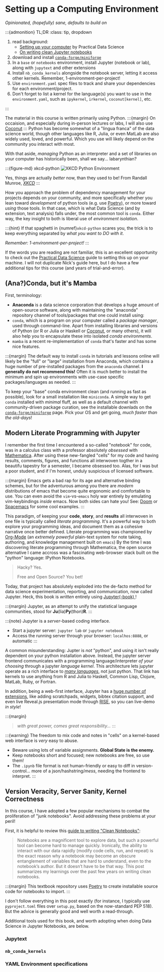 # Setting up a Computing Environment

_Opinionated, (hopefully) sane, defaults to build on_

:::{admonition} TL;DR
:class: tip, dropdown

1. read background: 
   - [Setting up your computer](https://www.practicaldatascience.org/html/setting_up_your_computer.html) by Practical Data Science
   - [On writing clean Jupyter notebooks](https://ploomber.io/blog/clean-nbs/)
2. download and install [`conda-forge/miniforge`](https://github.com/conda-forge/miniforge)
3. In a `base` or `notebooks` environment, install Jupyter (notebook or lab), along with `jupytext` and other extensions
4. Install `nb_conda_kernels` alongside the notebook server, letting it access other kernels. Remember, 1-environment-per-project!
5. Use `environment.yaml` spec files to track and share your dependencies for each environment/project. 
6. Don't forget to list a kernel for the language(s) you want to use in the `environment.yaml`, such as `ipykernel`, `irkernel`, `coconut[kernel]`, etc.

:::

The material in this course is written primarily using Python.
:::{margin}
On occaision, and especially during in-person lectures or labs, I will also use [Coconut](https://www.coconut-lang.org)
:::
Python has become somewhat of a "lingua franca" of the data science world, though other languages like R, Julia, or even MatLab are also widely used, loved, and powerful. 
Which you use will likely depend on the community you interact with most. 

With that aside, _managing_ Python as an interpreter and a set of libraries on your computer has historically been, shall we say... labarynthian? 

:::{figure-md} xkcd-python
![XKCD Python Environment](https://imgs.xkcd.com/comics/python_environment.png)

Yes, things are actually _better_ now, than they used to be!
From Randall Munroe, [_XKCD_](https://xkcd.com/1987/)
:::

How you approach the problem of dependency management for your projects depends on your community, and more specifically whether you lean toward _development_ of python tools (e.g. use [Poetry](https://python-poetry.org/)), or more toward _using_ those tools. 
In that case, which is what Data Science (and by extension, text analysis) falls under, the most common tool is `conda`. Either way, the key insight to both is liberal use of _environment isolation_. 

:::{hint} 
If that spaghetti in {numref}`xkcd-python` scares you, the trick is to keep everything separated by _what you want to DO with it_. 

_Remember: 1-environment-per-project!_
:::

If the words you are reading are not familiar, this is an excellent opportunity to check out the [Practical Data Science](https://www.practicaldatascience.org/html/setting_up_your_computer.html) guide to setting this up on your machine. 
I will not duplicate Nick's guide here, but I do have a few additional tips for this course (and years of trial-and-error). 

## (Ana?)Conda, but it's Mamba

First, terminology: 
- **Anaconda** is a data science corporation that develops a huge amount of open-source software, along with maintaining the "anaconda" repository channel of tools/packages that one could install using:
- `conda`, which is a program on your computer called a _package manager_, used through command-line. 
  Apart from installing libraries and versions of Python (or R or Julia or Haskell or [Coconut](https://www.coconut-lang.org), or many others), it will also help you to encapsulate these into isolated _conda environments_. 
- `mamba` is a recent re-implementation of `conda` that's faster and has some nice features. 

:::{margin}
The default way to install `conda` in tutorials and lessons online will likely be the "full" or "large" installation from Anaconda, which contains a huge number of pre-installed packages from the `anaconda` channel. 
**I generally do not recommend this!**
Often it is much better to install the minimum and spin up environments with use-case specific packages/languages as needed. 
:::

To keep your "base" conda environment clean (and running as fast as possible), look for a small installation like `miniconda`. 
A simple way to get `conda` installed with _minimal_ fluff, as well as a default channel with community-driven package curation, see the installable downlads on the  [`conda-forge/miniforge`](https://github.com/conda-forge/miniforge) page. 
Pick your OS and get going, _much faster than the old-days_!

## Modern Literate Programming with Jupyter

I remember the first time I encountered a so-called "notebook" for code, was in a calculus class with a professor absolutely _obsessed_ with [Mathematica](https://www.wolfram.com/mathematica/).
After using these new-fangled "cells" for my code and having results, comments, figures, and functions all interwoven togther in a beautifu tapestry for a semester, I became obsessed too. Alas, for I was but a poor student, and if I'm honest, unduly suspicious of licensed software. 

:::{margin}
Emacs gets a bad rap for its age and alternative binding schemes, but for the adventurous among you there are _modern_ distributions of emacs that become quite ergonomic and comfortable to use. 
You can even avoid the `vim`-vs-`emacs` holy war entirely by emulating vim-keybindings _inside_ emacs. 
Now both sides can hate you! 
See: [Doom](https://github.com/hlissner/doom-emacs) or [Spacemacs](https://www.spacemacs.org/) for some cool examples.
:::

This paradigm, of keeping your **code**, **story**, and **results** all interwoven in one file is typically called _literate programming_.
It's a powerful way to both explore your programming ideas, and document them as a cohesive narrative once better defined. 
Literate programming was championed by [Org-Mode](https://orgmode.org/) (an _extremely powerful_ plain-text system for note taking, authoring, and knowledge management built on `emacs`)
By the time I was discovering literate programming through Mathematica, the open source alternative I came accross was a fascinating web-browser stack built on the "python" language: IPython Notebooks. 

> Hacky? Yes.
> 
> Free and Open Source? You bet!

Today, that project has absolutely exploded into the de-facto method for data science experimentation, reporting, and communication, now called Jupyter.
Heck, this book is _written_ entirely using [ Jupyter(-book) ](https://jupyterbook.org/intro.html)!

:::{margin}
Jupyter, as an attempt to unify the statistical language communities, stood for **Ju**(lia)**Py**(thon)**R**. 
:::

:::{note}
Jupyter is a _server_-based coding interface. 
- Start a jupyter server: `jupyter lab` or `jupyter notebook`
- Access the running server through your browser: `localhos:8888`, or automatic
:::

A common misunderstanding: Jupter is _not_ "python", and using it isn't really dependent on your python installation above. 
Instead, the jupyter server frontend communicates with a programming language/interpreter _of your choosing_ through a jupyter _language kernel_. 
This architecture lets jupyter operate as a rich interface to [_many languages_](https://github.com/jupyter/jupyter/wiki/Jupyter-kernels), not just python. 
That link has kernels to use anything from R and Julia to Haskell, Common Lisp, Clojure, MatLab, Ruby, or Fortran. 

In addition, being a web-first interface, Jupyter has a [huge number of extensions](https://jupyter-contrib-nbextensions.readthedocs.io/en/latest/install.html), like adding scratchpads, widgets, bibtex citation support, and even live Reveal.js presentation mode through [RISE](https://rise.readthedocs.io/en/stable/), so you can live-demo _in style_!

:::{margin}
> _with great power, comes great responsibility..._
:::

:::{warning}
The freedom to mix code and notes in "cells" on a kernel-based web interface is _very_ easy to abuse. 
- Beware using lots of variable assignments. **Global State is the enemy.**
- Keep notebooks short and focused; new notebooks are free, so use them!
- The `.ipynb` file format is not human-friendly or easy to diff in version-control... more of a json/hashstring/_mess_, needing the frontend to interpret. 
:::

## Version Veracity, Server Sanity, Kernel Correctness

In this course, I have adopted a few popular mechanisms to combat the proliferation of "junk notebooks".
Avoid addressing these problems at your peril! 

First, it is helpful to review this [guide to writing "Clean Notebooks"](https://ploomber.io/blog/clean-nbs/): 

> Notebooks are a magnificent tool to explore data, but such a powerful tool can become hard to manage quickly. 
> Ironically, the ability to interact with our data rapidly (modify code cells, run, and repeat) is the exact reason why a notebook may become an obscure entanglement of variables that are hard to understand, even to the notebook’s author.
> But it doesn’t have to be that way.
> This post summarizes my learnings over the past few years on writing clean notebooks.

:::{margin}
This textbook repository uses [Poetry](python-poetry.org/) to create installable source code for notebooks to import.
:::

I don't follow everything in this post exactly (for instance, I typically use `pyproject.toml` files over `setup.py`, based on the now-standard PEP 518). 
But the advice is generally good and well worth a read-through. 

Additional tools used for this book, and worth adopting when doing Data Science in Jupyter Notebooks, are below. 

### Jupytext


### `nb_conda_kernels`

### YAML Environment specifications


